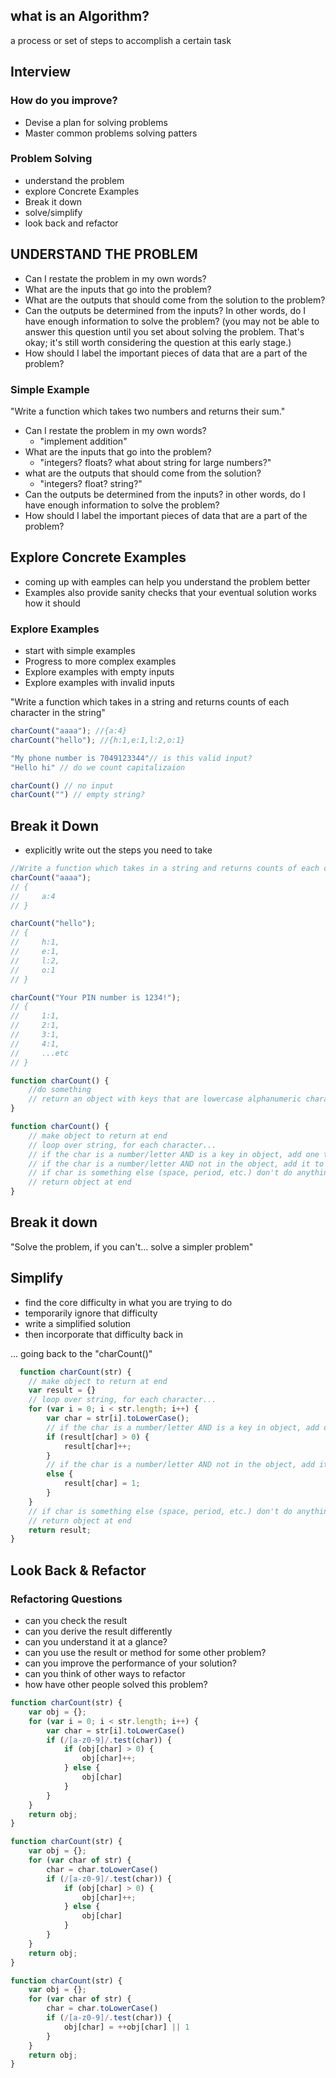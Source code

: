 ## what is an Algorithm?

a process or set of steps to accomplish a certain task

## Interview

### How do you improve?

- Devise a plan for solving problems
- Master common problems solving patters

### Problem Solving

- understand the problem
- explore Concrete Examples
- Break it down
- solve/simplify
- look back and refactor

## UNDERSTAND THE PROBLEM

- Can I restate the problem in my own words?
- What are the inputs that go into the problem?
- What are the outputs that should come from the solution to the problem?
- Can the outputs be determined from the inputs? In other words, do I have enough information to solve the problem? (you
  may not be able to answer this question until you set about solving the problem. That's okay; it's still worth
  considering the question at this early stage.)
- How should I label the important pieces of data that are a part of the problem?

### Simple Example

"Write a function which takes two numbers and returns their sum."

- Can I restate the problem in my own words?
    - "implement addition"
- What are the inputs that go into the problem?
    - "integers? floats? what about string for large numbers?"
- what are the outputs that should come from the solution?
    - "integers? float? string?"
- Can the outputs be determined from the inputs? in other words, do I have enough information to solve the problem?
- How should I label the important pieces of data that are a part of the problem?

## Explore Concrete Examples

- coming up with eamples can help you understand the problem better
- Examples also provide sanity checks that your eventual solution works how it should

### Explore Examples

- start with simple examples
- Progress to more complex examples
- Explore examples with empty inputs
- Explore examples with invalid inputs

"Write a function which takes in a string and returns counts of each character in the string"

```js
charCount("aaaa"); //{a:4}
charCount("hello"); //{h:1,e:1,l:2,o:1}

"My phone number is 7049123344"// is this valid input?
"Hello hi" // do we count capitalizaion

charCount() // no input
charCount("") // empty string?
```

## Break it Down

- explicitly write out the steps you need to take

```js
//Write a function which takes in a string and returns counts of each character in the string
charCount("aaaa");
// {
//     a:4
// }

charCount("hello");
// {
//     h:1,
//     e:1,
//     l:2,
//     o:1    
// }

charCount("Your PIN number is 1234!");
// {
//     1:1,
//     2:1,
//     3:1,
//     4:1,
//     ...etc    
// }

function charCount() {
    //do something
    // return an object with keys that are lowercase alphanumeric characters in the string; values should be the characters in the string
}

function charCount() {
    // make object to return at end
    // loop over string, for each character...
    // if the char is a number/letter AND is a key in object, add one to count
    // if the char is a number/letter AND not in the object, add it to the object and set value to 1
    // if char is something else (space, period, etc.) don't do anything
    // return object at end 
}

```

## Break it down

"Solve the problem, if you can't... solve a simpler problem"

## Simplify

- find the core difficulty in what you are trying to do
- temporarily ignore that difficulty
- write a simplified solution
- then incorporate that difficulty back in

... going back to the "charCount()"

```js
  function charCount(str) {
    // make object to return at end
    var result = {}
    // loop over string, for each character...
    for (var i = 0; i < str.length; i++) {
        var char = str[i].toLowerCase();
        // if the char is a number/letter AND is a key in object, add one to count
        if (result[char] > 0) {
            result[char]++;
        }
        // if the char is a number/letter AND not in the object, add it to the object and set value to 1
        else {
            result[char] = 1;
        }
    }
    // if char is something else (space, period, etc.) don't do anything
    // return object at end 
    return result;
}
```

## Look Back & Refactor

### Refactoring Questions

- can you check the result
- can you derive the result differently
- can you understand it at a glance?
- can you use the result or method for some other problem?
- can you improve the performance of your solution?
- can you think of other ways to refactor
- how have other people solved this problem?

```js
function charCount(str) {
    var obj = {};
    for (var i = 0; i < str.length; i++) {
        var char = str[i].toLowerCase()
        if (/[a-z0-9]/.test(char)) {
            if (obj[char] > 0) {
                obj[char]++;
            } else {
                obj[char]
            }
        }
    }
    return obj;
}

function charCount(str) {
    var obj = {};
    for (var char of str) {
        char = char.toLowerCase()
        if (/[a-z0-9]/.test(char)) {
            if (obj[char] > 0) {
                obj[char]++;
            } else {
                obj[char]
            }
        }
    }
    return obj;
}

function charCount(str) {
    var obj = {};
    for (var char of str) {
        char = char.toLowerCase()
        if (/[a-z0-9]/.test(char)) {
            obj[char] = ++obj[char] || 1
        }
    }
    return obj;
}
```